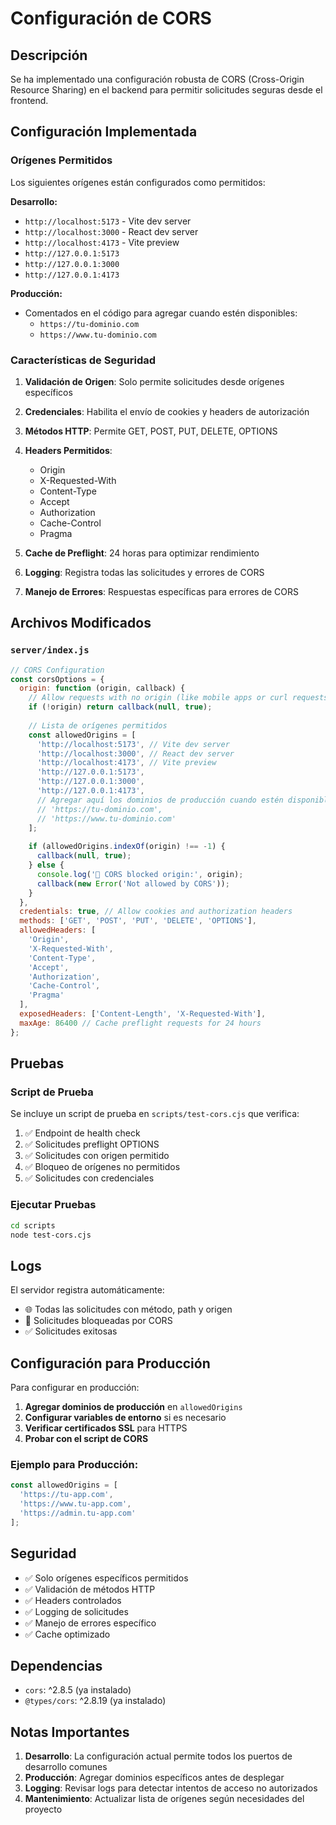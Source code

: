 # Configuración de CORS

## Descripción

Se ha implementado una configuración robusta de CORS (Cross-Origin Resource Sharing) en el backend para permitir solicitudes seguras desde el frontend.

## Configuración Implementada

### Orígenes Permitidos

Los siguientes orígenes están configurados como permitidos:

**Desarrollo:**
- `http://localhost:5173` - Vite dev server
- `http://localhost:3000` - React dev server  
- `http://localhost:4173` - Vite preview
- `http://127.0.0.1:5173`
- `http://127.0.0.1:3000`
- `http://127.0.0.1:4173`

**Producción:**
- Comentados en el código para agregar cuando estén disponibles:
  - `https://tu-dominio.com`
  - `https://www.tu-dominio.com`

### Características de Seguridad

1. **Validación de Origen**: Solo permite solicitudes desde orígenes específicos
2. **Credenciales**: Habilita el envío de cookies y headers de autorización
3. **Métodos HTTP**: Permite GET, POST, PUT, DELETE, OPTIONS
4. **Headers Permitidos**:
   - Origin
   - X-Requested-With
   - Content-Type
   - Accept
   - Authorization
   - Cache-Control
   - Pragma

5. **Cache de Preflight**: 24 horas para optimizar rendimiento
6. **Logging**: Registra todas las solicitudes y errores de CORS
7. **Manejo de Errores**: Respuestas específicas para errores de CORS

## Archivos Modificados

### `server/index.js`

```javascript
// CORS Configuration
const corsOptions = {
  origin: function (origin, callback) {
    // Allow requests with no origin (like mobile apps or curl requests)
    if (!origin) return callback(null, true);
    
    // Lista de orígenes permitidos
    const allowedOrigins = [
      'http://localhost:5173', // Vite dev server
      'http://localhost:3000', // React dev server
      'http://localhost:4173', // Vite preview
      'http://127.0.0.1:5173',
      'http://127.0.0.1:3000',
      'http://127.0.0.1:4173',
      // Agregar aquí los dominios de producción cuando estén disponibles
      // 'https://tu-dominio.com',
      // 'https://www.tu-dominio.com'
    ];
    
    if (allowedOrigins.indexOf(origin) !== -1) {
      callback(null, true);
    } else {
      console.log('🚫 CORS blocked origin:', origin);
      callback(new Error('Not allowed by CORS'));
    }
  },
  credentials: true, // Allow cookies and authorization headers
  methods: ['GET', 'POST', 'PUT', 'DELETE', 'OPTIONS'],
  allowedHeaders: [
    'Origin',
    'X-Requested-With',
    'Content-Type',
    'Accept',
    'Authorization',
    'Cache-Control',
    'Pragma'
  ],
  exposedHeaders: ['Content-Length', 'X-Requested-With'],
  maxAge: 86400 // Cache preflight requests for 24 hours
};
```

## Pruebas

### Script de Prueba

Se incluye un script de prueba en `scripts/test-cors.cjs` que verifica:

1. ✅ Endpoint de health check
2. ✅ Solicitudes preflight OPTIONS
3. ✅ Solicitudes con origen permitido
4. ✅ Bloqueo de orígenes no permitidos
5. ✅ Solicitudes con credenciales

### Ejecutar Pruebas

```bash
cd scripts
node test-cors.cjs
```

## Logs

El servidor registra automáticamente:

- 🌐 Todas las solicitudes con método, path y origen
- 🚫 Solicitudes bloqueadas por CORS
- ✅ Solicitudes exitosas

## Configuración para Producción

Para configurar en producción:

1. **Agregar dominios de producción** en `allowedOrigins`
2. **Configurar variables de entorno** si es necesario
3. **Verificar certificados SSL** para HTTPS
4. **Probar con el script de CORS**

### Ejemplo para Producción:

```javascript
const allowedOrigins = [
  'https://tu-app.com',
  'https://www.tu-app.com',
  'https://admin.tu-app.com'
];
```

## Seguridad

- ✅ Solo orígenes específicos permitidos
- ✅ Validación de métodos HTTP
- ✅ Headers controlados
- ✅ Logging de solicitudes
- ✅ Manejo de errores específico
- ✅ Cache optimizado

## Dependencias

- `cors`: ^2.8.5 (ya instalado)
- `@types/cors`: ^2.8.19 (ya instalado)

## Notas Importantes

1. **Desarrollo**: La configuración actual permite todos los puertos de desarrollo comunes
2. **Producción**: Agregar dominios específicos antes de desplegar
3. **Logging**: Revisar logs para detectar intentos de acceso no autorizados
4. **Mantenimiento**: Actualizar lista de orígenes según necesidades del proyecto
